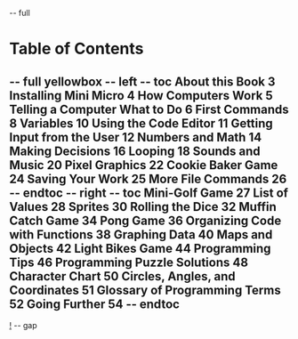 -- full
# Table of Contents
-- full yellowbox
-- left
-- toc
About this Book	3
Installing Mini Micro	4
How Computers Work	5
Telling a Computer What to Do	6
First Commands	8
Variables	10
Using the Code Editor	11
Getting Input from the User	12
Numbers and Math	14
Making Decisions	16
Looping	18
Sounds and Music	20
Pixel Graphics	22
Cookie Baker Game	24
Saving Your Work	25
More File Commands	26
-- endtoc
-- right
-- toc
Mini-Golf Game	27
List of Values	28
Sprites	30
Rolling the Dice	32
Muffin Catch Game	34
Pong Game	36
Organizing Code with Functions	38
Graphing Data	40
Maps and Objects	42
Light Bikes Game	44
Programming Tips	46
Programming Puzzle Solutions	48
Character Chart	50
Circles, Angles, and Coordinates	51
Glossary of Programming Terms	52
Going Further	54
-- endtoc
--
[!](p00-manyBots.png)
-- gap
